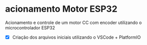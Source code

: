 # acionamento Motor ESP32
 Acionamento e controle de um motor CC com encoder utilizando o microcontrolador ESP32

 - [x]  Criação dos arquivos iniciais utilizando o VSCode + PlatformIO
